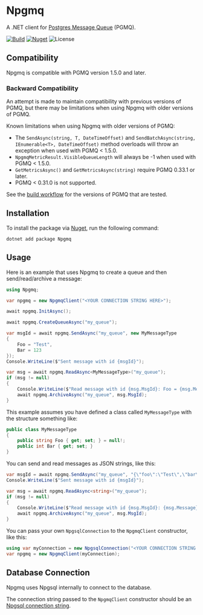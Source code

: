 # Npgmq

A .NET client for [Postgres Message Queue](https://github.com/tembo-io/pgmq) (PGMQ).

[![Build](https://github.com/brianpursley/Npgmq/actions/workflows/build.yml/badge.svg)](https://github.com/brianpursley/Npgmq/actions/workflows/build.yml)
[![Nuget](https://img.shields.io/nuget/v/Npgmq)](https://www.nuget.org/packages/Npgmq/)
![License](https://img.shields.io/github/license/brianpursley/Npgmq)

## Compatibility

Npgmq is compatible with PGMQ version 1.5.0 and later.

### Backward Compatibility

An attempt is made to maintain compatibility with previous versions of PGMQ, but there may be limitations when using Npgmq with older versions of PGMQ.

Known limitations when using Npgmq with older versions of PGMQ:
* The `SendAsync(string, T, DateTimeOffset)` and `SendBatchAsync(string, IEnumerable<T>, DateTimeOffset)` method overloads will throw an exception when used with PGMQ < 1.5.0.
* `NpgmqMetricResult.VisibleQueueLength` will always be -1 when used with PGMQ < 1.5.0.
* `GetMetricsAsync()` and `GetMetricsAsync(string)` require PGMQ 0.33.1 or later.
* PGMQ < 0.31.0 is not supported.

See the [build workflow](.github/workflows/build.yml) for the versions of PGMQ that are tested.

## Installation
To install the package via [Nuget](https://www.nuget.org/packages/Npgmq/), run the following command:

```shell
dotnet add package Npgmq
```

## Usage

Here is an example that uses Npgmq to create a queue and then send/read/archive a message:

```csharp
using Npgmq;

var npgmq = new NpgmqClient("<YOUR CONNECTION STRING HERE>");

await npgmq.InitAsync();

await npgmq.CreateQueueAsync("my_queue");

var msgId = await npgmq.SendAsync("my_queue", new MyMessageType
{
    Foo = "Test",
    Bar = 123
});
Console.WriteLine($"Sent message with id {msgId}");

var msg = await npgmq.ReadAsync<MyMessageType>("my_queue");
if (msg != null)
{
    Console.WriteLine($"Read message with id {msg.MsgId}: Foo = {msg.Message?.Foo}, Bar = {msg.Message?.Bar}");
    await npgmq.ArchiveAsync("my_queue", msg.MsgId);
}
```

This example assumes you have defined a class called `MyMessageType` with the structure something like:

```csharp
public class MyMessageType
{
    public string Foo { get; set; } = null!;
    public int Bar { get; set; }
}
```

You can send and read messages as JSON strings, like this:

```csharp   
var msgId = await npgmq.SendAsync("my_queue", "{\"foo\":\"Test\",\"bar\":123}");
Console.WriteLine($"Sent message with id {msgId}");

var msg = await npgmq.ReadAsync<string>("my_queue");
if (msg != null)
{
    Console.WriteLine($"Read message with id {msg.MsgId}: {msg.Message}");
    await npgmq.ArchiveAsync("my_queue", msg.MsgId);
}
```

You can pass your own `NpgsqlConnection` to the `NpgmqClient` constructor, like this:

```csharp
using var myConnection = new NpgsqlConnection("<YOUR CONNECTION STRING HERE>");
var npgmq = new NpgmqClient(myConnection);
```

## Database Connection

Npgmq uses Npgsql internally to connect to the database.

The connection string passed to the `NpgmqClient` constructor should be an [Npgsql connection string](https://www.npgsql.org/doc/connection-string-parameters.html).

